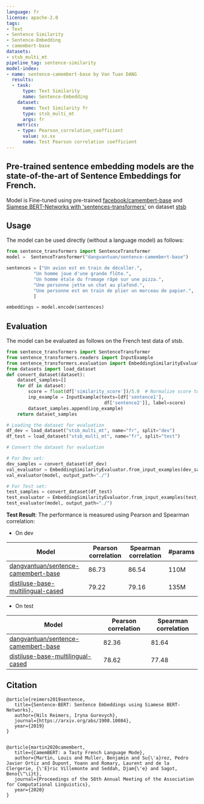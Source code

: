 ```yaml
---
language: fr
license: apache-2.0
tags:
- Text
- Sentence Similarity
- Sentence-Embedding
- camembert-base
datasets:
- stsb_multi_mt
pipeline_tag: sentence-similarity
model-index:
- name: sentence-camembert-base by Van Tuan DANG
  results:
  - task:
      type: Text Similarity
      name: Sentence-Embedding
    dataset:
      name: Text Similarity fr
      type: stsb_multi_mt
      args: fr
    metrics:
    - type: Pearson_correlation_coefficient
      value: xx.xx
      name: Test Pearson correlation coefficient
---
```


## Pre-trained sentence embedding models are the state-of-the-art of Sentence Embeddings for French.
Model is Fine-tuned using pre-trained [facebook/camembert-base](https://huggingface.co/camembert/camembert-base) and
[Siamese BERT-Networks with 'sentences-transformers'](https://www.sbert.net/) on dataset [stsb](https://huggingface.co/datasets/stsb_multi_mt/viewer/fr/train)


## Usage
The model can be used directly (without a language model) as follows:

```python
from sentence_transformers import SentenceTransformer
model =  SentenceTransformer("dangvantuan/sentence-camembert-base")

sentences = ["Un avion est en train de décoller.",
          "Un homme joue d'une grande flûte.",
          "Un homme étale du fromage râpé sur une pizza.",
          "Une personne jette un chat au plafond.",
          "Une personne est en train de plier un morceau de papier.",
          ]

embeddings = model.encode(sentences)
```

## Evaluation
The model can be evaluated as follows on the French test data of stsb.

```python
from sentence_transformers import SentenceTransformer
from sentence_transformers.readers import InputExample
from sentence_transformers.evaluation import EmbeddingSimilarityEvaluator
from datasets import load_dataset
def convert_dataset(dataset):
    dataset_samples=[]
    for df in dataset:
        score = float(df['similarity_score'])/5.0  # Normalize score to range 0 ... 1
        inp_example = InputExample(texts=[df['sentence1'], 
                                    df['sentence2']], label=score)
        dataset_samples.append(inp_example)
    return dataset_samples

# Loading the dataset for evaluation
df_dev = load_dataset("stsb_multi_mt", name="fr", split="dev")
df_test = load_dataset("stsb_multi_mt", name="fr", split="test")

# Convert the dataset for evaluation

# For Dev set:
dev_samples = convert_dataset(df_dev)
val_evaluator = EmbeddingSimilarityEvaluator.from_input_examples(dev_samples, name='sts-dev')
val_evaluator(model, output_path="./")

# For Test set:
test_samples = convert_dataset(df_test)
test_evaluator = EmbeddingSimilarityEvaluator.from_input_examples(test_samples, name='sts-test')
test_evaluator(model, output_path="./")
```

**Test Result**: 
The performance is measured using Pearson and Spearman correlation:
- On dev


| Model  | Pearson correlation | Spearman correlation  |  #params  |
| ------------- | ------------- | ------------- |------------- |
| [dangvantuan/sentence-camembert-base](https://huggingface.co/dangvantuan/sentence-camembert-base)| 86.73 |86.54 | 110M |
| [distiluse-base-multilingual-cased](https://huggingface.co/sentence-transformers/distiluse-base-multilingual-cased) | 79.22 | 79.16|135M |
- On test


| Model  | Pearson correlation | Spearman correlation  |
| ------------- | ------------- | ------------- |
| [dangvantuan/sentence-camembert-base](https://huggingface.co/dangvantuan/sentence-camembert-base)| 82.36 | 81.64|
| [distiluse-base-multilingual-cased](https://huggingface.co/sentence-transformers/distiluse-base-multilingual-cased) | 78.62 | 77.48|


## Citation


	@article{reimers2019sentence,
	   title={Sentence-BERT: Sentence Embeddings using Siamese BERT-Networks},
	   author={Nils Reimers, Iryna Gurevych},
	   journal={https://arxiv.org/abs/1908.10084},
	   year={2019}
	}


	@article{martin2020camembert,
	   title={CamemBERT: a Tasty French Language Mode},
	   author={Martin, Louis and Muller, Benjamin and Su{\'a}rez, Pedro Javier Ortiz and Dupont, Yoann and Romary, Laurent and de la Clergerie, {\'E}ric Villemonte and Seddah, Djam{\'e} and Sagot, Beno{\^\i}t},
	   journal={Proceedings of the 58th Annual Meeting of the Association for Computational Linguistics},
	   year={2020}
	}